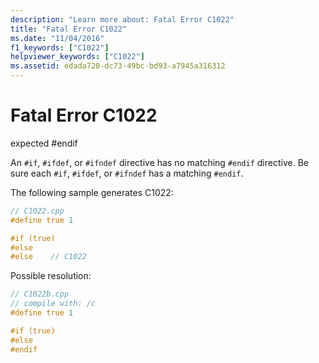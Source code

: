 ```yaml
---
description: "Learn more about: Fatal Error C1022"
title: "Fatal Error C1022"
ms.date: "11/04/2016"
f1_keywords: ["C1022"]
helpviewer_keywords: ["C1022"]
ms.assetid: edada720-dc73-49bc-bd93-a7945a316312
---
```

# Fatal Error C1022

expected #endif

An `#if`, `#ifdef`, or `#ifndef` directive has no matching `#endif` directive. Be sure each `#if`, `#ifdef`, or `#ifndef` has a matching `#endif`.

The following sample generates C1022:

```cpp
// C1022.cpp
#define true 1

#if (true)
#else
#else    // C1022
```

Possible resolution:

```cpp
// C1022b.cpp
// compile with: /c
#define true 1

#if (true)
#else
#endif
```
